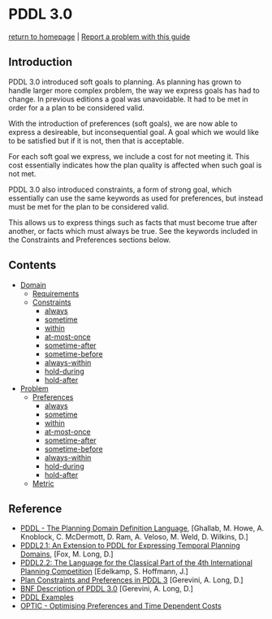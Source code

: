 # PDDL 3.0

[return to homepage](../../readme.md) | [Report a problem with this guide](https://github.com/nergmada/pddl-reference/issues/new/choose)

## Introduction
PDDL 3.0 introduced soft goals to planning. As planning has grown to handle larger more complex problem, the way we express goals has had to change. In previous editions a goal was unavoidable. It had to be met in order for a a plan to be considered valid.

With the introduction of preferences (soft goals), we are now able to express a desireable, but inconsequential goal. A goal which we would like to be satisfied but if it is not, then that is acceptable.

For each soft goal we express, we include a cost for not meeting it. This cost essentially indicates how the plan quality is affected when such goal is not met.

PDDL 3.0 also introduced constraints, a form of strong goal, which essentially can use the same keywords as used for preferences, but instead must be met for the plan to be considered valid.

This allows us to express things such as facts that must become true after another, or facts which must always be true. See the keywords included in the Constraints and Preferences sections below.

## Contents

- [Domain](./domain.md)
    - [Requirements](./domain.md#requirements)
    - [Constraints](./domain.md#constraints)
        - [always](./domain.md#always)
        - [sometime](./domain.md#sometime)
        - [within](./domain.md#within)
        - [at-most-once](./domain.md#at-most-once)
        - [sometime-after](./domain.md#sometime-after)
        - [sometime-before](./domain.md#sometime-before)
        - [always-within](./domain.md#always-within)
        - [hold-during](./domain.md#hold-during)
        - [hold-after](./domain.md#hold-after)
- [Problem](./problem.md)
    - [Preferences](./problem.md#preferences)
        - [always](./problem.md#always)
        - [sometime](./problem.md#sometime)
        - [within](./problem.md#within)
        - [at-most-once](./problem.md#at-most-once)
        - [sometime-after](./problem.md#sometime-after)
        - [sometime-before](./problem.md#sometime-before)
        - [always-within](./problem.md#always-within)
        - [hold-during](./problem.md#hold-during)
        - [hold-after](./problem.md#hold-after)
    - [Metric](./problem.md#metric)

## Reference

- [PDDL - The Planning Domain Definition Language](http://www.cs.cmu.edu/~mmv/planning/readings/98aips-PDDL.pdf), [Ghallab, M. Howe, A. Knoblock, C. McDermott, D. Ram, A. Veloso, M. Weld, D. Wilkins, D.]
- [PDDL2.1: An Extension to PDDL for Expressing Temporal Planning Domains](https://jair.org/index.php/jair/article/view/10352/24759), [Fox, M. Long, D.]
- [PDDL2.2: The Language for the Classical Part of the 4th International Planning Competition](https://pdfs.semanticscholar.org/4b3c/0706d2673d817cc7c33e580858e65b134ba2.pdf) [Edelkamp, S. Hoffmann, J.]
- [Plan Constraints and Preferences in PDDL 3](http://www.cs.yale.edu/homes/dvm/papers/pddl-ipc5.pdf) [Gerevini, A. Long, D.]
- [BNF Description of PDDL 3.0](http://cs-www.cs.yale.edu/homes/dvm/papers/pddl-bnf.pdf) [Gerevini, A. Long, D.]
- [PDDL Examples](https://github.com/yarox/pddl-examples)
- [OPTIC - Optimising Preferences and Time Dependent Costs](https://nms.kcl.ac.uk/planning/software/optic.html)